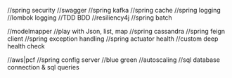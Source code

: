 //spring security
//swagger
//spring kafka
//spring cache
//spring logging //lombok logging
//TDD BDD
//resiliency4j
//spring batch

//modelmapper
//play with Json, list, map
//spring cassandra
//spring feign client
//spring exception handling
//spring actuator health
//custom deep health check


//aws|pcf
//spring config server
//blue green
//autoscaling
//sql database connection & sql queries